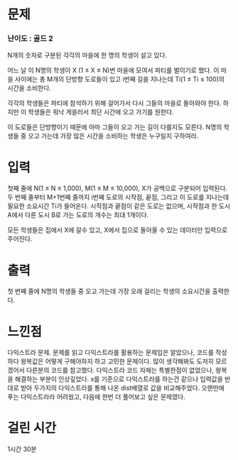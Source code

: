 # 문제

### 난이도 : 골드 2

N개의 숫자로 구분된 각각의 마을에 한 명의 학생이 살고 있다.

어느 날 이 N명의 학생이 X (1 ≤ X ≤ N)번 마을에 모여서 파티를 벌이기로 했다. 이 마을 사이에는 총 M개의 단방향 도로들이 있고 i번째 길을 지나는데 Ti(1 ≤ Ti ≤ 100)의 시간을 소비한다.

각각의 학생들은 파티에 참석하기 위해 걸어가서 다시 그들의 마을로 돌아와야 한다. 하지만 이 학생들은 워낙 게을러서 최단 시간에 오고 가기를 원한다.

이 도로들은 단방향이기 때문에 아마 그들이 오고 가는 길이 다를지도 모른다. N명의 학생들 중 오고 가는데 가장 많은 시간을 소비하는 학생은 누구일지 구하여라.

# 입력

첫째 줄에 N(1 ≤ N ≤ 1,000), M(1 ≤ M ≤ 10,000), X가 공백으로 구분되어 입력된다. 두 번째 줄부터 M+1번째 줄까지 i번째 도로의 시작점, 끝점, 그리고 이 도로를 지나는데 필요한 소요시간 Ti가 들어온다. 시작점과 끝점이 같은 도로는 없으며, 시작점과 한 도시 A에서 다른 도시 B로 가는 도로의 개수는 최대 1개이다.

모든 학생들은 집에서 X에 갈수 있고, X에서 집으로 돌아올 수 있는 데이터만 입력으로 주어진다.

# 출력

첫 번째 줄에 N명의 학생들 중 오고 가는데 가장 오래 걸리는 학생의 소요시간을 출력한다.

# 느낀점

다익스트라 문제. 문제를 읽고 다익스트라를 활용하는 문제임은 알았으나, 코드를 작성하다 왕복값은 어떻게 구해야하지 하고 고민한 문제이다. 많이 생각해봐도 도저히 모르겠어서 다른분의 코드를 참고했다. 다익스트라 코드 자체는 특별한점이 없었으나, 왕복을 해결하는 부분이 인상깊었다. x를 기준으로 다익스트라를 하는건 같으나 입력값을 반대로 받아 두가지의 다익스트라를 통해 나온 dist배열로 값을 비교해주었다. 오랜만에 푸는 다익스트라라 어려웠고, 다음에 한번 더 풀어보고 싶은 문제였다.

# 걸린 시간

1시간 30분
